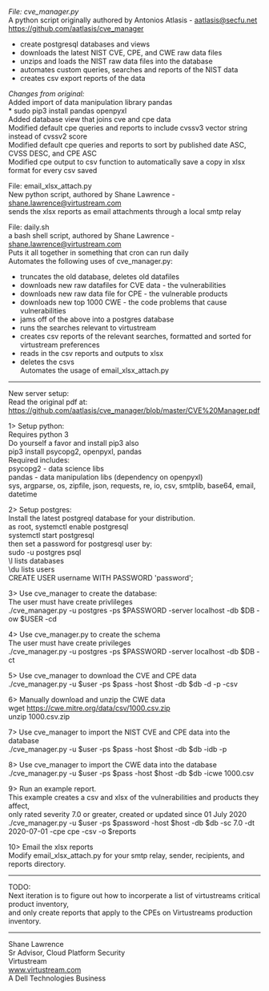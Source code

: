 *File: cve_manager.py*  
A python script originally authored by Antonios Atlasis - aatlasis@secfu.net  
https://github.com/aatlasis/cve_manager  
* create postgresql databases and views  
* downloads the latest NIST CVE, CPE, and CWE raw data files  
* unzips and loads the NIST raw data files into the database  
* automates custom queries, searches and reports of the NIST data  
* creates csv export reports of the data  
  
*Changes from original:*   
Added import of data manipulation library pandas  
	* sudo pip3 install pandas openpyxl  
Added database view that joins cve and cpe data  
Modified default cpe queries and reports to include cvssv3 vector string instead of cvssv2 score  
Modified default cpe queries and reports to sort by published date ASC, CVSS DESC, and CPE ASC  
Modified cpe output to csv function to automatically save a copy in xlsx format for every csv saved  
  
File: email_xlsx_attach.py    
New python script, authored by Shane Lawrence - shane.lawrence@virtustream.com  
sends the xlsx reports as email attachments through a local smtp relay  
  
File: daily.sh  
a bash shell script, authored by Shane Lawrence - shane.lawrence@virtustream.com  
Puts it all together in something that cron can run daily  
Automates the following uses of cve_manager.py:  
* truncates the old database, deletes old datafiles  
* downloads new raw datafiles for CVE data - the vulnerabilities 
* downloads new raw data file for CPE - the vulnerable products 
* downloads new top 1000 CWE - the code problems that cause vulnerabilities 
* jams off of the above into a postgres database  
* runs the searches relevant to virtustream  
* creates csv reports of the relevant searches, formatted and sorted for virtustream preferences  
* reads in the csv reports and outputs to xlsx  
* deletes the csvs  
Automates the usage of email_xlsx_attach.py  
  
--------------------------------------------------  
  
New server setup:  
Read the original pdf at:  
https://github.com/aatlasis/cve_manager/blob/master/CVE%20Manager.pdf  
  
1> Setup python:  
Requires python 3  
Do yourself a favor and install pip3 also  
	pip3 install psycopg2, openpyxl, pandas  
Required includes:  
psycopg2 - data science libs  
pandas - data manipulation libs (dependency on openpyxl)  
sys, argparse, os, zipfile, json, requests, re, io, csv, smtplib, base64, email, datetime  
  
2> Setup postgres:  
Install the latest postgreql database for your distribution.  
as root, systemctl enable postgresql  
systemctl start postgresql  
then set a password for postgresql user by:  
	sudo -u postgres psql  
		\l lists databases  
		\du lists users  
		CREATE USER username WITH PASSWORD 'password';  
  
3> Use cve_manager to create the database:  
The user must have create privlileges   
./cve_manager.py -u postgres -ps $PASSWORD -server localhost -db $DB -ow $USER -cd  
  
4> Use cve_manager.py to create the schema  
The user must have create privileges  
./cve_manager.py -u postgres -ps $PASSWORD -server localhost -db $DB -ct  
  
5> Use cve_manager to download the CVE and CPE data  
./cve_manager.py -u $user -ps $pass -host $host -db $db -d -p -csv  
  
6> Manually download and unzip the CWE data  
wget https://cwe.mitre.org/data/csv/1000.csv.zip  
unzip 1000.csv.zip  
  
7> Use cve_manager to import the NIST CVE and CPE data into the database  
./cve_manager.py -u $user -ps $pass -host $host -db $db -idb -p  
  
8> Use cve_manager to import the CWE data into the database  
./cve_manager.py -u $user -ps $pass -host $host -db $db -icwe 1000.csv  
  
9> Run an example report.  
This example creates a csv and xlsx of the vulnerabilities and products they affect,   
only rated severity 7.0 or greater, created or updated since 01 July 2020  
./cve_manager.py -u $user -ps $password -host $host -db $db -sc 7.0 -dt 2020-07-01 -cpe cpe -csv -o $reports  
  
10> Email the xlsx reports  
Modify email_xlsx_attach.py for your smtp relay, sender, recipients, and reports directory.  
  
-------------  
  
TODO:  
Next iteration is to figure out how to incorperate a list of virtustreams critical product inventory,  
and only create reports that apply to the CPEs on Virtustreams production inventory.  
  
-------------  

Shane Lawrence  
Sr Advisor, Cloud Platform Security  
Virtustream  
www.virtustream.com  
A Dell Technologies Business  
  
